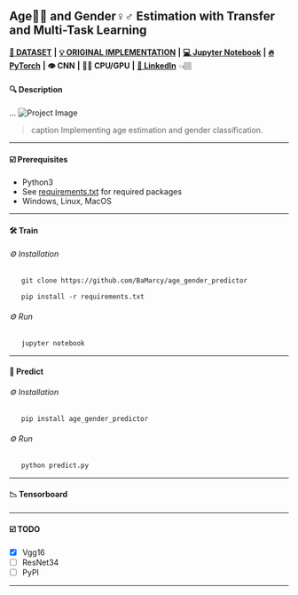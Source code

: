  ## Age👶👴 and Gender♀️♂️ Estimation with Transfer and Multi-Task Learning
 
[**💾 DATASET**](https://github.com/joojs/fairface) **|** [**💡 ORIGINAL IMPLEMENTATION**](https://github.com/dchen236/FairFace) **|** [**💻 Jupyter Notebook**](https://jupyter.org/install) **|** [**🔥 PyTorch**](https://pytorch.org/get-started/locally/) **|** **👁 CNN** **|** **💪🏽 CPU/GPU** **|**  [**🔗 LinkedIn**](https://www.linkedin.com/in/marcellbalogh) 👈🏽
#### 🔍 Description
...
![Project Image](project-image-url)
> caption Implementing age estimation and gender classification.
---
#### ☑️ Prerequisites
- Python3
- See [requirements.txt](requirements.txt) for required packages
- Windows, Linux, MacOS
---
#### 🛠️ Train
###### ⚙️ Installation

```html
   git clone https://github.com/BaMarcy/age_gender_predictor
```
```html
   pip install -r requirements.txt
```
###### ⚙️ Run
```html
   jupyter notebook
```
---
#### 💊 Predict
###### ⚙️ Installation
```html
   pip install age_gender_predictor
```
###### ⚙️ Run
```html
   python predict.py
```
---
#### 📉 Tensorboard
---
#### ☑️ TODO
- [x] Vgg16
- [ ] ResNet34
- [ ] PyPI
---
